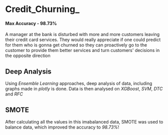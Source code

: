 # Credit_Churning_
#### Max Accuracy - 98.73%
A manager at the bank is disturbed with more and more customers leaving their credit card services. They would really appreciate if one could predict for them who is gonna get churned so they can proactively go to the customer to provide them better services and turn customers' decisions in the opposite direction

## Deep Analysis 
Using _Ensemble Learning_ approaches, deep analysis of data, including graphs made in _plotly_ is done. Data is then analysed on _XGBoost_, _SVM_, _DTC_ and _RFC_

## SMOTE
After calculating all the values in this imabalanced data, SMOTE was used to balance data, which improved the accuracy to _98.73%_!
